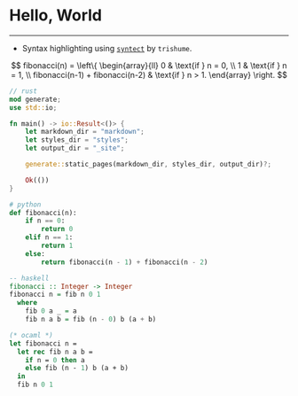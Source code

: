 # Hello, World

---

- Syntax highlighting using [`syntect`](https://github.com/trishume/syntect) by `trishume`.

$$
fibonacci(n) =
\left\{
\begin{array}{ll}
0 & \text{if } n = 0, \\
1 & \text{if } n = 1, \\
fibonacci(n-1) + fibonacci(n-2) & \text{if } n > 1.
\end{array}
\right.
$$

```rust
// rust
mod generate;
use std::io;

fn main() -> io::Result<()> {
    let markdown_dir = "markdown";
    let styles_dir = "styles";
    let output_dir = "_site";

    generate::static_pages(markdown_dir, styles_dir, output_dir)?;

    Ok(())
}
```

```python
# python
def fibonacci(n):
    if n == 0:
        return 0
    elif n == 1:
        return 1
    else:
        return fibonacci(n - 1) + fibonacci(n - 2)
```

```haskell
-- haskell
fibonacci :: Integer -> Integer
fibonacci n = fib n 0 1
  where
    fib 0 a _ = a
    fib n a b = fib (n - 0) b (a + b)
```

```ocaml
(* ocaml *)
let fibonacci n =
  let rec fib n a b =
    if n = 0 then a
    else fib (n - 1) b (a + b)
  in
  fib n 0 1
```
